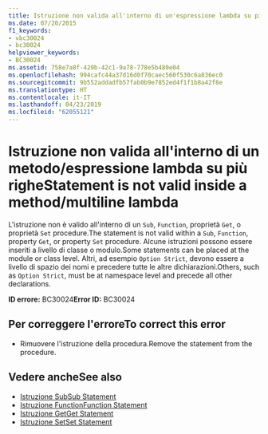 ```yaml
---
title: Istruzione non valida all'interno di un'espressione lambda su più righe (metodo)
ms.date: 07/20/2015
f1_keywords:
- vbc30024
- bc30024
helpviewer_keywords:
- BC30024
ms.assetid: 758e7a8f-429b-42c1-9a78-778e5b480e04
ms.openlocfilehash: 994cafc44a37d16d0f70caec560f530c6a836ec0
ms.sourcegitcommit: 9b552addadfb57fab0b9e7852ed4f1f1b8a42f8e
ms.translationtype: HT
ms.contentlocale: it-IT
ms.lasthandoff: 04/23/2019
ms.locfileid: "62055121"
---
```

# <a name="statement-is-not-valid-inside-a-methodmultiline-lambda"></a><span data-ttu-id="6bf85-102">Istruzione non valida all'interno di un metodo/espressione lambda su più righe</span><span class="sxs-lookup"><span data-stu-id="6bf85-102">Statement is not valid inside a method/multiline lambda</span></span>
<span data-ttu-id="6bf85-103">L'istruzione non è valido all'interno di un `Sub`, `Function`, proprietà `Get`, o proprietà `Set` procedure.</span><span class="sxs-lookup"><span data-stu-id="6bf85-103">The statement is not valid within a `Sub`, `Function`, property `Get`, or property `Set` procedure.</span></span> <span data-ttu-id="6bf85-104">Alcune istruzioni possono essere inseriti a livello di classe o modulo.</span><span class="sxs-lookup"><span data-stu-id="6bf85-104">Some statements can be placed at the module or class level.</span></span> <span data-ttu-id="6bf85-105">Altri, ad esempio `Option Strict`, devono essere a livello di spazio dei nomi e precedere tutte le altre dichiarazioni.</span><span class="sxs-lookup"><span data-stu-id="6bf85-105">Others, such as `Option Strict`, must be at namespace level and precede all other declarations.</span></span>  
  
 <span data-ttu-id="6bf85-106">**ID errore:** BC30024</span><span class="sxs-lookup"><span data-stu-id="6bf85-106">**Error ID:** BC30024</span></span>  
  
## <a name="to-correct-this-error"></a><span data-ttu-id="6bf85-107">Per correggere l'errore</span><span class="sxs-lookup"><span data-stu-id="6bf85-107">To correct this error</span></span>  
  
- <span data-ttu-id="6bf85-108">Rimuovere l'istruzione della procedura.</span><span class="sxs-lookup"><span data-stu-id="6bf85-108">Remove the statement from the procedure.</span></span>  
  
## <a name="see-also"></a><span data-ttu-id="6bf85-109">Vedere anche</span><span class="sxs-lookup"><span data-stu-id="6bf85-109">See also</span></span>

- [<span data-ttu-id="6bf85-110">Istruzione Sub</span><span class="sxs-lookup"><span data-stu-id="6bf85-110">Sub Statement</span></span>](../../../visual-basic/language-reference/statements/sub-statement.md)
- [<span data-ttu-id="6bf85-111">Istruzione Function</span><span class="sxs-lookup"><span data-stu-id="6bf85-111">Function Statement</span></span>](../../../visual-basic/language-reference/statements/function-statement.md)
- [<span data-ttu-id="6bf85-112">Istruzione Get</span><span class="sxs-lookup"><span data-stu-id="6bf85-112">Get Statement</span></span>](../../../visual-basic/language-reference/statements/get-statement.md)
- [<span data-ttu-id="6bf85-113">Istruzione Set</span><span class="sxs-lookup"><span data-stu-id="6bf85-113">Set Statement</span></span>](../../../visual-basic/language-reference/statements/set-statement.md)
